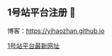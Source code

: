 ## 1号站平台注册 👋

博客：<https://yihaozhan.github.io>

[1号站平台最新网址](https://yihaozhan.github.io)
<!--
**yihaozhan/yihaozhan** is a ✨ _special_ ✨ repository because its `README.md` (this file) appears on your GitHub profile.

Here are some ideas to get you started:

- 🔭 I’m currently working on ...
- 🌱 I’m currently learning ...
- 👯 I’m looking to collaborate on ...
- 🤔 I’m looking for help with ...
- 💬 Ask me about ...
- 📫 How to reach me: ...
- 😄 Pronouns: ...
- ⚡ Fun fact: ...
-->
